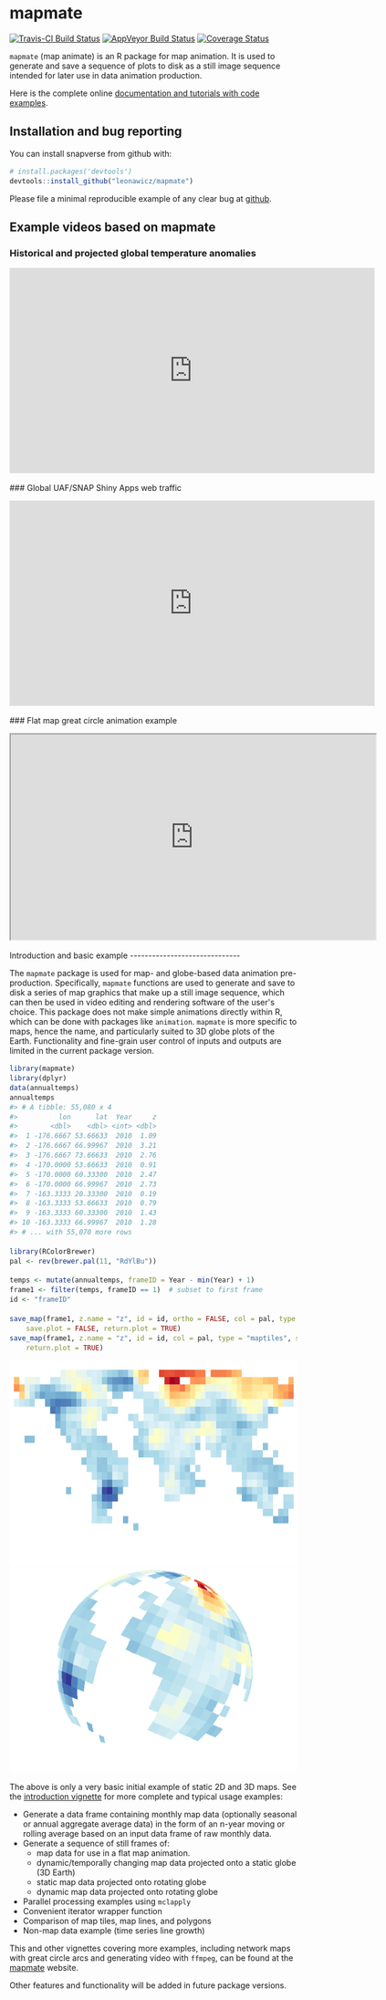 
<!-- README.md is generated from README.Rmd. Please edit that file -->
mapmate
=======

[![Travis-CI Build Status](https://travis-ci.org/leonawicz/mapmate.svg?branch=master)](https://travis-ci.org/leonawicz/mapmate) [![AppVeyor Build Status](https://ci.appveyor.com/api/projects/status/github/leonawicz/mapmate?branch=master&svg=true)](https://ci.appveyor.com/project/leonawicz/mapmate) [![Coverage Status](https://img.shields.io/codecov/c/github/leonawicz/mapmate/master.svg)](https://codecov.io/github/leonawicz/mapmate?branch=master)

`mapmate` (map animate) is an R package for map animation. It is used to generate and save a sequence of plots to disk as a still image sequence intended for later use in data animation production.

Here is the complete online [documentation and tutorials with code examples](https://leonawicz.github.io/mapmate/).

Installation and bug reporting
------------------------------

You can install snapverse from github with:

``` r
# install.packages('devtools')
devtools::install_github("leonawicz/mapmate")
```

Please file a minimal reproducible example of any clear bug at [github](https://github.com/leonawicz/mapmate/issues).

Example videos based on mapmate
-------------------------------

### Historical and projected global temperature anomalies

<p align="center">
<iframe src="https://www.youtube.com/embed/xhqEkyJDBho?ecver=2" width="640" height="360" frameborder="0" allowfullscreen>
</iframe>
</p>
### Global UAF/SNAP Shiny Apps web traffic

<p align="center">
<iframe src="https://www.youtube.com/embed/uQYR91qixgo?ecver=2" width="640" height="360" frameborder="0" allowfullscreen>
</iframe>
</p>
### Flat map great circle animation example

<p align="center">
<iframe src="https://www.youtube.com/embed/yoyIUMvIP3Q?ecver=2" width="640" height="360" allowfullscreen>
</iframe>
</p>
Introduction and basic example
------------------------------

The `mapmate` package is used for map- and globe-based data animation pre-production. Specifically, `mapmate` functions are used to generate and save to disk a series of map graphics that make up a still image sequence, which can then be used in video editing and rendering software of the user's choice. This package does not make simple animations directly within R, which can be done with packages like `animation`. `mapmate` is more specific to maps, hence the name, and particularly suited to 3D globe plots of the Earth. Functionality and fine-grain user control of inputs and outputs are limited in the current package version.

``` r
library(mapmate)
library(dplyr)
data(annualtemps)
annualtemps
#> # A tibble: 55,080 x 4
#>          lon      lat  Year     z
#>        <dbl>    <dbl> <int> <dbl>
#>  1 -176.6667 53.66633  2010  1.09
#>  2 -176.6667 66.99967  2010  3.21
#>  3 -176.6667 73.66633  2010  2.76
#>  4 -170.0000 53.66633  2010  0.91
#>  5 -170.0000 60.33300  2010  2.47
#>  6 -170.0000 66.99967  2010  2.73
#>  7 -163.3333 20.33300  2010  0.19
#>  8 -163.3333 53.66633  2010  0.79
#>  9 -163.3333 60.33300  2010  1.43
#> 10 -163.3333 66.99967  2010  1.28
#> # ... with 55,070 more rows

library(RColorBrewer)
pal <- rev(brewer.pal(11, "RdYlBu"))

temps <- mutate(annualtemps, frameID = Year - min(Year) + 1)
frame1 <- filter(temps, frameID == 1)  # subset to first frame
id <- "frameID"

save_map(frame1, z.name = "z", id = id, ortho = FALSE, col = pal, type = "maptiles", 
    save.plot = FALSE, return.plot = TRUE)
save_map(frame1, z.name = "z", id = id, col = pal, type = "maptiles", save.plot = FALSE, 
    return.plot = TRUE)
```

![2D flat map and 3D globe](README-example_plots-1.png)![2D flat map and 3D globe](README-example_plots-2.png)

The above is only a very basic initial example of static 2D and 3D maps. See the [introduction vignette](https://leonawicz.github.io/mapmate/articles/mapmate.html) for more complete and typical usage examples:

-   Generate a data frame containing monthly map data (optionally seasonal or annual aggregate average data) in the form of an n-year moving or rolling average based on an input data frame of raw monthly data.
-   Generate a sequence of still frames of:
    -   map data for use in a flat map animation.
    -   dynamic/temporally changing map data projected onto a static globe (3D Earth)
    -   static map data projected onto rotating globe
    -   dynamic map data projected onto rotating globe
-   Parallel processing examples using `mclapply`
-   Convenient iterator wrapper function
-   Comparison of map tiles, map lines, and polygons
-   Non-map data example (time series line growth)

This and other vignettes covering more examples, including network maps with great circle arcs and generating video with `ffmpeg`, can be found at the [mapmate](https://leonawicz.github.io/rvtable/articles/rvtable.html) website.

Other features and functionality will be added in future package versions.
